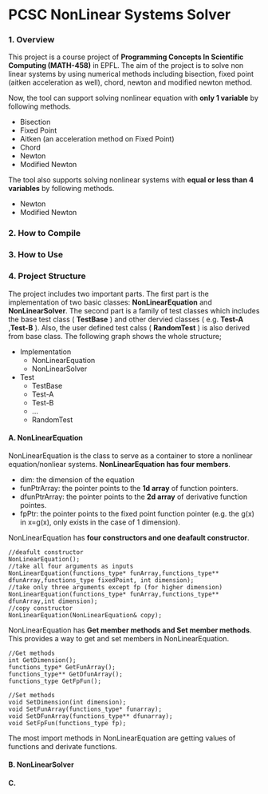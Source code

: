 # PCSC NonLinear Systems Solver

### 1. Overview
This project is a course project of **Programming Concepts In Scientific Computing (MATH-458)** in EPFL. The aim of the project is to solve non linear systems by using numerical methods including bisection, fixed point (aitken acceleration as well), chord, newton and modified newton method.

Now, the tool can support solving nonlinear equation with **only 1 variable** by following methods.

- Bisection
- Fixed Point
- Aitken (an acceleration method on Fixed Point)
- Chord
- Newton
- Modified Newton

The tool also supports solving nonlinear systems with **equal or less than 4 variables** by following methods.

- Newton
- Modified Newton

### 2. How to Compile

### 3. How to Use

### 4. Project Structure

The project includes two important parts. The first part is the implementation of two basic classes: **NonLinearEquation** and **NonLinearSolver**. The second part is a family of test classes which includes the base test class ( **TestBase** ) and other dervied classes ( e.g. **Test-A** ,**Test-B** ). Also, the user defined test calss ( **RandomTest** ) is also derived from base class. The following graph shows the whole structure;

- Implementation
	- NonLinearEquation
	- NonLinearSolver
- Test
	- TestBase
	- Test-A
	- Test-B
	- ...
	- RandomTest

#### A. NonLinearEquation

NonLinearEquation is the class to serve as a container to store a nonlinear equation/nonliear systems. **NonLinearEquation has four members**.

- dim: the dimension of the equation
- funPtrArray: the pointer points to the **1d array** of function pointers.
- dfunPtrArray: the pointer points to the **2d array** of derivative function pointes.
- fpPtr: the pointer points to the fixed point function pointer (e.g. the g(x) in x=g(x), only exists in the case of 1 dimension).

NonLinearEquation has **four constructors and one deafault constructor**.

	//deafult constructor
	NonLinearEquation();
	//take all four arguments as inputs
    NonLinearEquation(functions_type* funArray,functions_type** dfunArray,functions_type fixedPoint, int dimension);
	//take only three arguments except fp (for higher dimension)
    NonLinearEquation(functions_type* funArray,functions_type** dfunArray,int dimension);
	//copy constructor
    NonLinearEquation(NonLinearEquation& copy);
    
NonLinearEquation has **Get member methods and Set member methods**. This provides a way to get and set members in NonLinearEquation.
	
	//Get methods
    int GetDimension();
    functions_type* GetFunArray();
    functions_type** GetDfunArray();
    functions_type GetFpFun();

    //Set methods
    void SetDimension(int dimension);
    void SetFunArray(functions_type* funarray);
    void SetDFunArray(functions_type** dfunarray);
    void SetFpFun(functions_type fp);

The most import methods in NonLinearEquation are getting values of functions and derivate functions.




#### B. NonLinearSolver

#### C. 

